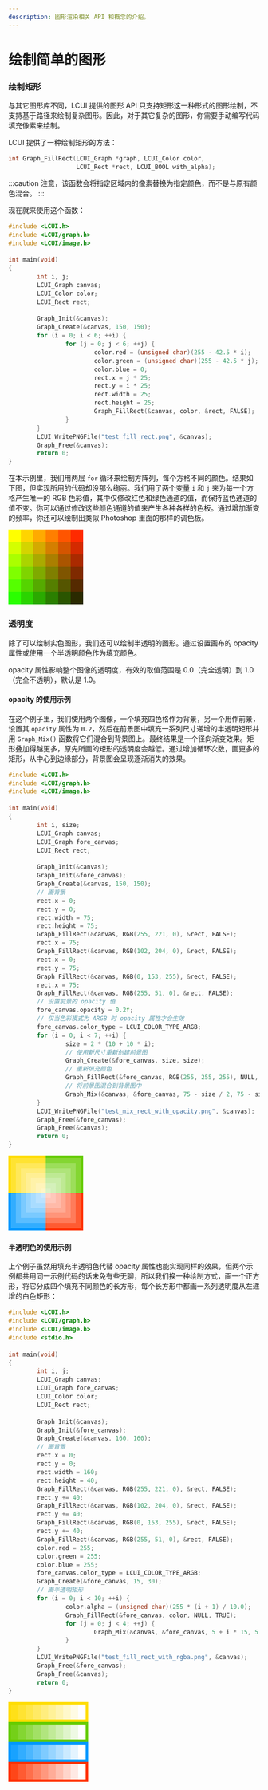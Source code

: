 ```yaml
---
description: 图形渲染相关 API 和概念的介绍。
---
```


# 绘制简单的图形

### 绘制矩形 <a id="&#x7ED8;&#x5236;&#x77E9;&#x5F62;"></a>

与其它图形库不同，LCUI 提供的图形 API 只支持矩形这一种形式的图形绘制，不支持基于路径来绘制复杂图形。因此，对于其它复杂的图形，你需要手动编写代码填充像素来绘制。

LCUI 提供了一种绘制矩形的方法：

```c
int Graph_FillRect(LCUI_Graph *graph, LCUI_Color color,
                   LCUI_Rect *rect, LCUI_BOOL with_alpha);
```

:::caution
注意，该函数会将指定区域内的像素替换为指定颜色，而不是与原有颜色混合。
:::

现在就来使用这个函数：

```c
#include <LCUI.h>
#include <LCUI/graph.h>
#include <LCUI/image.h>

int main(void)
{
        int i, j;
        LCUI_Graph canvas;
        LCUI_Color color;
        LCUI_Rect rect;

        Graph_Init(&canvas);
        Graph_Create(&canvas, 150, 150);
        for (i = 0; i < 6; ++i) {
                for (j = 0; j < 6; ++j) {
                        color.red = (unsigned char)(255 - 42.5 * i);
                        color.green = (unsigned char)(255 - 42.5 * j);
                        color.blue = 0;
                        rect.x = j * 25;
                        rect.y = i * 25;
                        rect.width = 25;
                        rect.height = 25;
                        Graph_FillRect(&canvas, color, &rect, FALSE);
                }
        }
        LCUI_WritePNGFile("test_fill_rect.png", &canvas);
        Graph_Free(&canvas);
        return 0;
}

```

在本示例里，我们用两层 `for` 循环来绘制方阵列，每个方格不同的颜色。结果如下图，但实现所用的代码却没那么绚丽。我们用了两个变量 `i` 和 `j` 来为每一个方格产生唯一的 RGB 色彩值，其中仅修改红色和绿色通道的值，而保持蓝色通道的值不变。你可以通过修改这些颜色通道的值来产生各种各样的色板。通过增加渐变的频率，你还可以绘制出类似 Photoshop 里面的那样的调色板。

![test\_fill\_rect.png](/img/test_fill_rect.png)

### 透明度

除了可以绘制实色图形，我们还可以绘制半透明的图形。通过设置画布的 opacity 属性或使用一个半透明颜色作为填充颜色。

opacity 属性影响整个图像的透明度，有效的取值范围是 0.0（完全透明）到 1.0（完全不透明），默认是 1.0。

#### opacity 的使用示例

在这个例子里，我们使用两个图像，一个填充四色格作为背景，另一个用作前景，设置其 `opacity` 属性为 `0.2`，然后在前景图中填充一系列尺寸递增的半透明矩形并用 `Graph_Mix()` 函数将它们混合到背景图上。最终结果是一个径向渐变效果。矩形叠加得越更多，原先所画的矩形的透明度会越低。通过增加循环次数，画更多的矩形，从中心到边缘部分，背景图会呈现逐渐消失的效果。

```c
#include <LCUI.h>
#include <LCUI/graph.h>
#include <LCUI/image.h>

int main(void)
{
        int i, size;
        LCUI_Graph canvas;
        LCUI_Graph fore_canvas;
        LCUI_Rect rect;

        Graph_Init(&canvas);
        Graph_Init(&fore_canvas);
        Graph_Create(&canvas, 150, 150);
        // 画背景
        rect.x = 0;
        rect.y = 0;
        rect.width = 75;
        rect.height = 75;
        Graph_FillRect(&canvas, RGB(255, 221, 0), &rect, FALSE);
        rect.x = 75;
        Graph_FillRect(&canvas, RGB(102, 204, 0), &rect, FALSE);
        rect.x = 0;
        rect.y = 75;
        Graph_FillRect(&canvas, RGB(0, 153, 255), &rect, FALSE);
        rect.x = 75;
        Graph_FillRect(&canvas, RGB(255, 51, 0), &rect, FALSE);
        // 设置前景的 opacity 值
        fore_canvas.opacity = 0.2f;
        // 仅当色彩模式为 ARGB 时 opacity 属性才会生效
        fore_canvas.color_type = LCUI_COLOR_TYPE_ARGB;
        for (i = 0; i < 7; ++i) {
                size = 2 * (10 + 10 * i);
                // 使用新尺寸重新创建前景图
                Graph_Create(&fore_canvas, size, size);
                // 重新填充颜色
                Graph_FillRect(&fore_canvas, RGB(255, 255, 255), NULL, TRUE);
                // 将前景图混合到背景图中
                Graph_Mix(&canvas, &fore_canvas, 75 - size / 2, 75 - size / 2, FALSE);
        }
        LCUI_WritePNGFile("test_mix_rect_with_opacity.png", &canvas);
        Graph_Free(&fore_canvas);
        Graph_Free(&canvas);
        return 0;
}

```

![test\_mix\_rect\_with\_opacity.png](/img/test_mix_rect_with_opacity.png)

#### 半透明色的使用示例

上个例子虽然用填充半透明色代替 opacity 属性也能实现同样的效果，但两个示例都共用同一示例代码的话未免有些无聊，所以我们换一种绘制方式，画一个正方形，将它分成四个填充不同颜色的长方形，每个长方形中都画一系列透明度从左递增的白色矩形：

```c
#include <LCUI.h>
#include <LCUI/graph.h>
#include <LCUI/image.h>
#include <stdio.h>

int main(void)
{
        int i, j;
        LCUI_Graph canvas;
        LCUI_Graph fore_canvas;
        LCUI_Color color;
        LCUI_Rect rect;

        Graph_Init(&canvas);
        Graph_Init(&fore_canvas);
        Graph_Create(&canvas, 160, 160);
        // 画背景
        rect.x = 0;
        rect.y = 0;
        rect.width = 160;
        rect.height = 40;
        Graph_FillRect(&canvas, RGB(255, 221, 0), &rect, FALSE);
        rect.y += 40;
        Graph_FillRect(&canvas, RGB(102, 204, 0), &rect, FALSE);
        rect.y += 40;
        Graph_FillRect(&canvas, RGB(0, 153, 255), &rect, FALSE);
        rect.y += 40;
        Graph_FillRect(&canvas, RGB(255, 51, 0), &rect, FALSE);
        color.red = 255;
        color.green = 255;
        color.blue = 255;
        fore_canvas.color_type = LCUI_COLOR_TYPE_ARGB;
        Graph_Create(&fore_canvas, 15, 30);
        // 画半透明矩形
        for (i = 0; i < 10; ++i) {
                color.alpha = (unsigned char)(255 * (i + 1) / 10.0);
                Graph_FillRect(&fore_canvas, color, NULL, TRUE);
                for (j = 0; j < 4; ++j) {
                        Graph_Mix(&canvas, &fore_canvas, 5 + i * 15, 5 + j * 40, TRUE);
                }
        }
        LCUI_WritePNGFile("test_fill_rect_with_rgba.png", &canvas);
        Graph_Free(&fore_canvas);
        Graph_Free(&canvas);
        return 0;
}

```

![test\_fill\_rect\_with\_rgba.png](/img/test_fill_rect_with_rgba.png)



